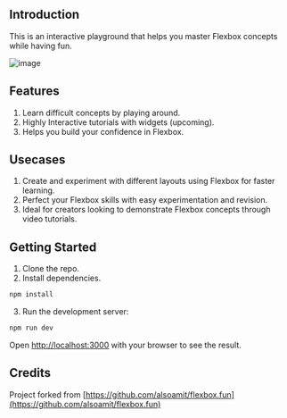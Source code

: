 ## Introduction

This is an interactive playground that helps you master Flexbox concepts while having fun.

![image](https://github.com/tenxbase/flexbox-playground/assets/22038087/389063e5-3525-4bd0-9a41-67fb98dc84fe)


## Features

1. Learn difficult concepts by playing around.
2. Highly Interactive tutorials with widgets (upcoming).
3. Helps you build your confidence in Flexbox.

## Usecases

1. Create and experiment with different layouts using Flexbox for faster learning.
2. Perfect your Flexbox skills with easy experimentation and revision.
3. Ideal for creators looking to demonstrate Flexbox concepts through video tutorials.

## Getting Started

1. Clone the repo.
2. Install dependencies.

```bash
npm install
```

3. Run the development server:

```bash
npm run dev
```

Open [http://localhost:3000](http://localhost:3000) with your browser to see the result.

## Credits

Project forked from [https://github.com/alsoamit/flexbox.fun](https://github.com/alsoamit/flexbox.fun)
